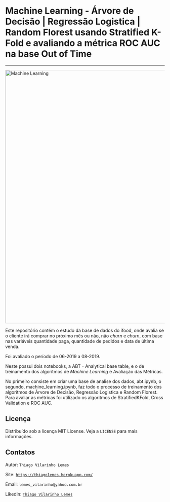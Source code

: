 # Machine Learning - Árvore de Decisão | Regressão Logistica | Random Florest usando Stratified K-Fold e avaliando a métrica ROC AUC na base Out of Time 
<hr> 

 <img src="https://github.com/tvlemes/machine-learning/blob/main/image/apresentacao_machine_learning.gif" alt="Machine Learning" width="800"> 
 
Este repositório contém o estudo da base de dados do ifood, onde avalia se o cliente irá comprar no próximo mês ou não, não *churn* e *churn*, com base 
nas variáveis quantidade paga, quantidade de pedidos e data de última venda.

Foi avaliado o período de 06-2019 a 08-2019.

Neste possui dois notebooks, a ABT - Analytical base table, e o de treinamento dos algoritmos de *Machine Learning* e Avaliação das Métricas.

No primeiro consiste em criar uma base de analise dos dados, abt.ipynb, o segundo, machine_learning.ipynb, faz todo o processo de treinamento dos algoritmos de Árvore de Decisão, Regressão Logistica e Random Florest. Para avaliar as métricas foi utilizado os algoritmos de StratifiedKFold, Cross Validation e ROC AUC.

## Licença

Distribuído sob a licença MIT License. Veja a `LICENSE` para mais informações.

## Contatos

Autor: `Thiago Vilarinho Lemes`

Site: [`https://thiagolemes.herokuapp.com/`](https://thiagolemes.herokuapp.com)

Email: `lemes_vilarinho@yahoo.com.br`

Likedin: [`Thiago Vilarinho Lemes`](https://www.linkedin.com/in/thiago-vilarinho-lemes-b1232727/)
